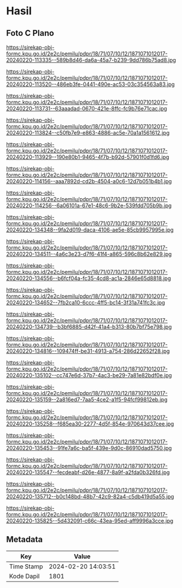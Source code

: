 # Hasil

## Foto C Plano

https://sirekap-obj-formc.kpu.go.id/2e2c/pemilu/pdpr/18/71/07/10/12/1871071012017-20240220-113335--589b8d46-da6a-45a7-b239-9dd786b75ad8.jpg

https://sirekap-obj-formc.kpu.go.id/2e2c/pemilu/pdpr/18/71/07/10/12/1871071012017-20240220-113520--486eb3fe-0441-490e-ac53-03c354563a83.jpg

https://sirekap-obj-formc.kpu.go.id/2e2c/pemilu/pdpr/18/71/07/10/12/1871071012017-20240220-113731--63aaadad-0670-421e-8ffc-fc9b76e71cac.jpg

https://sirekap-obj-formc.kpu.go.id/2e2c/pemilu/pdpr/18/71/07/10/12/1871071012017-20240220-113824--c50fb7e9-e863-4886-ac5e-70a1a1561612.jpg

https://sirekap-obj-formc.kpu.go.id/2e2c/pemilu/pdpr/18/71/07/10/12/1871071012017-20240220-113929--190e80b1-9465-4f7b-b92d-57901f0d1fd6.jpg

https://sirekap-obj-formc.kpu.go.id/2e2c/pemilu/pdpr/18/71/07/10/12/1871071012017-20240220-114156--aaa7892d-cd2b-4504-a0c6-12d7b051b4b1.jpg

https://sirekap-obj-formc.kpu.go.id/2e2c/pemilu/pdpr/18/71/07/10/12/1871071012017-20240220-114256--6a06101a-67e1-48c6-9b2e-539fdd705b9b.jpg

https://sirekap-obj-formc.kpu.go.id/2e2c/pemilu/pdpr/18/71/07/10/12/1871071012017-20240220-134348--9fa2d019-daca-4106-ae5e-85cb9957995e.jpg

https://sirekap-obj-formc.kpu.go.id/2e2c/pemilu/pdpr/18/71/07/10/12/1871071012017-20240220-134511--4a6c3e23-d7f6-41f4-a865-596c8b62e829.jpg

https://sirekap-obj-formc.kpu.go.id/2e2c/pemilu/pdpr/18/71/07/10/12/1871071012017-20240220-134556--b6fcf04a-fc35-4cd8-ac1a-2846e65d8818.jpg

https://sirekap-obj-formc.kpu.go.id/2e2c/pemilu/pdpr/18/71/07/10/12/1871071012017-20240220-134652--7fb2ca10-6ccc-4ff5-bc14-3f31a741fc3c.jpg

https://sirekap-obj-formc.kpu.go.id/2e2c/pemilu/pdpr/18/71/07/10/12/1871071012017-20240220-134739--b3bf6885-d42f-41a4-b313-80b7bf75e798.jpg

https://sirekap-obj-formc.kpu.go.id/2e2c/pemilu/pdpr/18/71/07/10/12/1871071012017-20240220-134816--109474ff-be31-4913-a754-286d22652f28.jpg

https://sirekap-obj-formc.kpu.go.id/2e2c/pemilu/pdpr/18/71/07/10/12/1871071012017-20240220-135102--cc747e6d-37b7-4ac3-be29-7a81e82bdf0e.jpg

https://sirekap-obj-formc.kpu.go.id/2e2c/pemilu/pdpr/18/71/07/10/12/1871071012017-20240220-135159--2a816ed7-7aa5-4ce2-a1f5-94fcf99812eb.jpg

https://sirekap-obj-formc.kpu.go.id/2e2c/pemilu/pdpr/18/71/07/10/12/1871071012017-20240220-135258--f685ea30-2277-4d5f-854e-970643d37cee.jpg

https://sirekap-obj-formc.kpu.go.id/2e2c/pemilu/pdpr/18/71/07/10/12/1871071012017-20240220-135453--91fe7a6c-ba5f-439e-9d0c-86910dad5750.jpg

https://sirekap-obj-formc.kpu.go.id/2e2c/pemilu/pdpr/18/71/07/10/12/1871071012017-20240220-135547--fecdeabf-d26e-4877-8a9f-a2fda0b326fd.jpg

https://sirekap-obj-formc.kpu.go.id/2e2c/pemilu/pdpr/18/71/07/10/12/1871071012017-20240220-135712--b0c148bd-48b7-42c9-82a4-c5db419d5a55.jpg

https://sirekap-obj-formc.kpu.go.id/2e2c/pemilu/pdpr/18/71/07/10/12/1871071012017-20240220-135825--5d432091-c66c-43ea-95ed-aff9996a3cce.jpg


## Metadata

| Key        | Value               |
| ---------- | ------------------- |
| Time Stamp | 2024-02-20 14:03:51 |
| Kode Dapil | 1801                |



